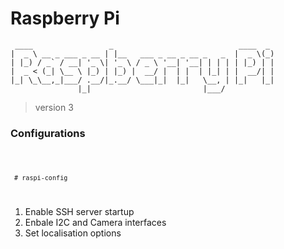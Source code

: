 
# Raspberry Pi

     ____                 _                            ____  _ 
    |  _ \ __ _ ___ _ __ | |__   ___ _ __ _ __ _   _  |  _ \(_)
    | |_) / _` / __| '_ \| '_ \ / _ \ '__| '__| | | | | |_) | |
    |  _ < (_| \__ \ |_) | |_) |  __/ |  | |  | |_| | |  __/| |
    |_| \_\__,_|___/ .__/|_.__/ \___|_|  |_|   \__, | |_|   |_|
                   |_|                         |___/           


> version 3


### Configurations



<code>

     # raspi-config

</code>

1. Enable SSH server startup
2. Enbale I2C and Camera interfaces
3. Set localisation options